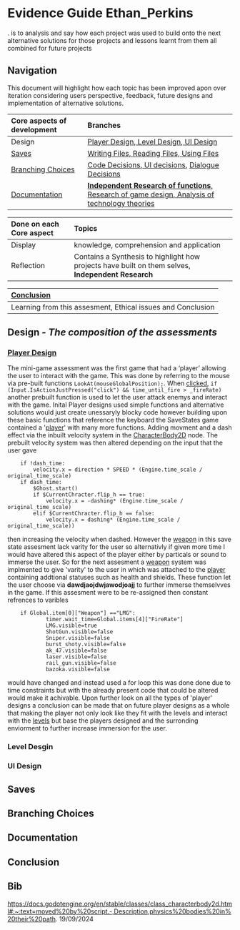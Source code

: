 # Evidence Guide Ethan_Perkins
. is to analysis and say how each project was used to build onto the next alternative solutions for those projects and lessons learnt from them all combined for future projects 
## Navigation 

This document will highlight how each topic has been improved apon over iteration considering users perspective, feedback, future designs and implementation of alternative solutions. 

|Core aspects of development|Branches|
|:-----|:-----|
|Design|[Player Design](https://github.com/sha5p/Assessment_2_Evidence_Guide_Ethan_Perkins/tree/main/Design/Player%20Design),[ Level Design](https://github.com/sha5p/Assessment_2_Evidence_Guide_Ethan_Perkins/blob/main/Design/Level_Design_Evidence.md),[ UI Design](https://github.com/sha5p/Assessment_2_Evidence_Guide_Ethan_Perkins/blob/main/Design/UI_Design_Evidence.md)|
|[Saves](https://github.com/sha5p/Assessment_2_Evidence_Guide_Ethan_Perkins/blob/main/README.md#conclusion)|[Writing Files, Reading Files, ](https://github.com/sha5p/Assessment_2_Evidence_Guide_Ethan_Perkins/tree/main/Saves)[Using Files](https://github.com/sha5p/Assessment_2_Evidence_Guide_Ethan_Perkins/blob/main/Saves/SaveSettings.gd)|
|[Branching Choices](https://github.com/sha5p/Assessment_2_Evidence_Guide_Ethan_Perkins/blob/main/README.md#conclusion)|[Code Decisions](https://github.com/sha5p/Assessment_2_Evidence_Guide_Ethan_Perkins/tree/main/Branching_Choices),[ UI decisions](https://github.com/sha5p/Assessment_2_Evidence_Guide_Ethan_Perkins/blob/main/Branching_Choices/Dialogue_Shop.gd), [Dialogue Decisions](https://github.com/sha5p/Assessment_2_Evidence_Guide_Ethan_Perkins/blob/main/Branching_Choices/Dialogue_branching_Evidence.md)|
|[Documentation](https://github.com/sha5p/Assessment_2_Evidence_Guide_Ethan_Perkins/blob/main/README.md#conclusion)|[**Independent Research of functions**, Research of game design, Analysis of technology theories](https://github.com/sha5p/Assessment_2_Evidence_Guide_Ethan_Perkins/tree/main/Documentation)|

|Done on each Core aspect|Topics|
|:----|:------|
|Display|knowledge, comprehension and application|
|Reflection|Contains a Synthesis to highlight how projects have built on them selves, **Independent Research**|

|[Conclusion](https://github.com/sha5p/Assessment_2_Evidence_Guide_Ethan_Perkins/blob/main/README.md#conclusion)|
|:----|
|Learning from this assesment, Ethical issues and Conclusion|

## **Design** _- The composition of the assessments_ 


### [Player Design](https://github.com/sha5p/Assessment_2_Evidence_Guide_Ethan_Perkins/tree/main/Design/Player%20Design)

The mini-game assessment was the first game that had a ‘player’ allowing the user to interact with the game. This was done by referring to the mouse via pre-built functions ```LookAt(mouseGlobalPosition);```. When [clicked](https://github.com/sha5p/Assessment_2_Evidence_Guide_Ethan_Perkins/blob/main/Design/Player%20Design/MiniGame_Player.cs), ```if (Input.IsActionJustPressed("click") && time_until_fire > _fireRate)``` another prebuilt function is used to let the user attack enemys and interact with the game. Inital Player designs used simple functions and alternative solutions would just create unessaryly blocky code however building upon these basic functions that reference the keyboard the SaveStates game contained a '[player](https://github.com/sha5p/Assessment_2_Evidence_Guide_Ethan_Perkins/blob/main/Design/Player%20Design/SaveStates_Player.gd)' with many more functions. Adding movment and a dash effect via the inbuilt velocity system in the [CharacterBody2D](https://docs.godotengine.org/en/stable/classes/class_characterbody2d.html#:~:text=moved%20by%20script.-,Description,physics%20bodies%20in%20their%20path.) node. The prebuilt velocity system was then altered depending on the input that the user gave 
```
	if !dash_time:
		velocity.x = direction * SPEED * (Engine.time_scale / original_time_scale)
	if dash_time:
		$Ghost.start()
		if $CurrentChracter.flip_h == true:
			velocity.x = -dashing* (Engine.time_scale / original_time_scale)
		elif $CurrentChracter.flip_h == false:
			velocity.x = dashing* (Engine.time_scale / original_time_scale))
```
then increasing the velocity when dashed. However the [weapon](https://github.com/sha5p/Assessment_2_Evidence_Guide_Ethan_Perkins/blob/main/Design/Player%20Design/SaveStates_Sword.gd) in this save state assesment lack varity for the user so alternativly if given more time I would have altered this aspect of the player either by particals or sound to immerse the user. So for the next assesment a [weapon](https://github.com/sha5p/Assessment_2_Evidence_Guide_Ethan_Perkins/blob/main/Design/Player%20Design/Dialogue_Weapon.gd) system was implmented to give 'varity' to the user in which was attached to the [player](https://github.com/sha5p/Assessment_2_Evidence_Guide_Ethan_Perkins/blob/main/Design/Player%20Design/Dialogue_Player.gd) containing addtional statuses such as health and shields. These function let the user choose via **dawdjaojdwjawodjoajj** to further immerse themselvves in the game. If this assesment were to be re-assigned then constant refrences to varibles 
```
	if Global.item[0]["Weapon"] =="LMG":
			timer.wait_time=Global.items[4]["FireRate"]
			LMG.visible=true
			ShotGun.visible=false
			Sniper.visible=false
			burst_shoty.visible=false
			ak_47.visible=false
			laser.visible=false
			rail_gun.visible=false
			bazoka.visible=false
```
would have changed and instead used a for loop this was done done due to time constraints but with the already present code that could be altered would make it achivable. Upon further look on all the types of 'player' designs a conclusion can be made that on future player designs as a whole that making the player not only look like they fit with the levels and interact with the [levels](https://github.com/sha5p/Assessment_2_Evidence_Guide_Ethan_Perkins/blob/main/README.md#level-desgin) but base the players designed and the surronding enviorment to further increase immersion for the user. 

### Level Desgin 



### UI Design




## **Saves** 

## **Branching Choices**

## **Documentation** 

## **Conclusion** 


## Bib

https://docs.godotengine.org/en/stable/classes/class_characterbody2d.html#:~:text=moved%20by%20script.-,Description,physics%20bodies%20in%20their%20path. 19/09/2024
